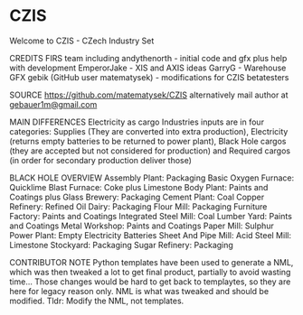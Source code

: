 # CZIS
Welcome to CZIS - CZech Industry Set

CREDITS
FIRS team including andythenorth - initial code and gfx plus help with development
EmperorJake - XIS and AXIS ideas
GarryG - Warehouse GFX
gebik (GitHub user matematysek) - modifications for CZIS
betatesters

SOURCE
https://github.com/matematysek/CZIS
alternatively mail author at gebauer1m@gmail.com

MAIN DIFFERENCES
Electricity as cargo
Industries inputs are in four categories: Supplies (They are converted into extra production), Electricity (returns empty batteries to be returned to power plant), Black Hole cargos (they are accepted but not considered for production) and Required cargos (in order for secondary production deliver those)

BLACK HOLE OVERVIEW
Assembly Plant: Packaging
Basic Oxygen Furnace: Quicklime
Blast Furnace: Coke plus Limestone
Body Plant: Paints and Coatings plus Glass
Brewery: Packaging
Cement Plant: Coal
Copper Refinery: Refined Oil
Dairy: Packaging
Flour Mill: Packaging
Furniture Factory: Paints and Coatings
Integrated Steel Mill: Coal
Lumber Yard: Paints and Coatings
Metal Workshop: Paints and Coatings
Paper Mill: Sulphur
Power Plant: Empty Electricity Batteries
Sheet And Pipe Mill: Acid
Steel Mill: Limestone
Stockyard: Packaging
Sugar Refinery: Packaging

CONTRIBUTOR NOTE
Python templates have been used to generate a NML, which was then tweaked a lot to get final product, partially to avoid wasting time... Those changes would be hard to get back to templaytes, so they are here for legacy reason only. NML is what was tweaked and should be modified.
Tldr: Modify the NML, not templates.
